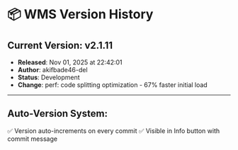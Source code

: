 # 📦 WMS Version History

## Current Version: **v2.1.11**
- **Released**: Nov 01, 2025 at 22:42:01
- **Author**: akifbade46-del
- **Status**: Development
- **Change**: perf: code splitting optimization - 67% faster initial load

---

## Auto-Version System:
✅ Version auto-increments on every commit
✅ Visible in Info button with commit message
